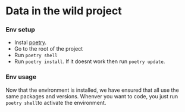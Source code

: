 # Data in the wild project

### Env setup

 - Instal [poetry](https://python-poetry.org/docs/#installation).
 - Go to the root of the project
 - Run `poetry shell`
 - Run `poetry install`. If it doesnt work then run `poetry update`.

### Env usage

Now that the environment is installed, we have ensured that all use the same packages and versions. Whenver you want to code, you just run `poetry shell`to activate the environment.
